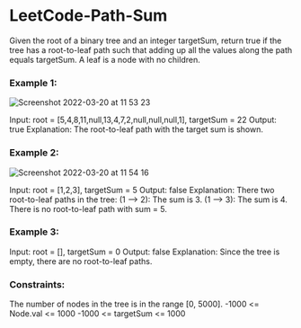 # LeetCode-Path-Sum
Given the root of a binary tree and an integer targetSum, return true if the tree has a root-to-leaf path such that adding up all the values along the path equals targetSum.  A leaf is a node with no children.


### Example 1:

![Screenshot 2022-03-20 at 11 53 23](https://user-images.githubusercontent.com/32259466/159158887-d1d362cf-2652-446c-8109-93fcb33be762.png)

Input: root = [5,4,8,11,null,13,4,7,2,null,null,null,1], targetSum = 22
Output: true
Explanation: The root-to-leaf path with the target sum is shown.

### Example 2:

![Screenshot 2022-03-20 at 11 54 16](https://user-images.githubusercontent.com/32259466/159158916-13624b1c-7d30-4e47-80be-fa0135808859.png)

Input: root = [1,2,3], targetSum = 5
Output: false
Explanation: There two root-to-leaf paths in the tree:
(1 --> 2): The sum is 3.
(1 --> 3): The sum is 4.
There is no root-to-leaf path with sum = 5.

### Example 3:
Input: root = [], targetSum = 0
Output: false
Explanation: Since the tree is empty, there are no root-to-leaf paths.

### Constraints:
The number of nodes in the tree is in the range [0, 5000].
-1000 <= Node.val <= 1000
-1000 <= targetSum <= 1000


